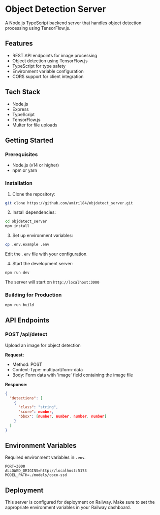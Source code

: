 # Object Detection Server

A Node.js TypeScript backend server that handles object detection processing using TensorFlow.js.

## Features

- REST API endpoints for image processing
- Object detection using TensorFlow.js
- TypeScript for type safety
- Environment variable configuration
- CORS support for client integration

## Tech Stack

- Node.js
- Express
- TypeScript
- TensorFlow.js
- Multer for file uploads

## Getting Started

### Prerequisites

- Node.js (v14 or higher)
- npm or yarn

### Installation

1. Clone the repository:
```bash
git clone https://github.com/amiril84/objdetect_server.git
```

2. Install dependencies:
```bash
cd objdetect_server
npm install
```

3. Set up environment variables:
```bash
cp .env.example .env
```
Edit the `.env` file with your configuration.

4. Start the development server:
```bash
npm run dev
```

The server will start on `http://localhost:3000`

### Building for Production

```bash
npm run build
```

## API Endpoints

### POST /api/detect
Upload an image for object detection

**Request:**
- Method: POST
- Content-Type: multipart/form-data
- Body: Form data with 'image' field containing the image file

**Response:**
```json
{
  "detections": [
    {
      "class": "string",
      "score": number,
      "bbox": [number, number, number, number]
    }
  ]
}
```

## Environment Variables

Required environment variables in `.env`:
```
PORT=3000
ALLOWED_ORIGINS=http://localhost:5173
MODEL_PATH=./models/coco-ssd
```

## Deployment

This server is configured for deployment on Railway. Make sure to set the appropriate environment variables in your Railway dashboard.
